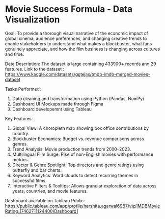 # Movie Success Formula - Data Visualization

Goal: To provide a thorough visual narrative of the economic impact of global cinema, audience preferences, and changing creative trends to enable stakeholders to understand what makes a blockbuster, what fans genuinely appreciate, and how the film business is changing across cultures and time.

Data Description: The dataset is large containing 433900+ records and 29 features. Link to the dataset : https://www.kaggle.com/datasets/ggtejas/tmdb-imdb-merged-movies-dataset

Tasks Performed:
1. Data cleaning and transformation using Python (Pandas, NumPy)
2. Dashboard UI Mockups made through Figma
3. Dashboard developemnt using Tableau

Key Features:
1. Global View: A choropleth map showing box office contributions by country.
2. Blockbuster Economics: Budget vs. revenue comparisons across genres.
3. Trend Analysis: Movie production trends from 2000–2023.
4. Multilingual Film Surge: Rise of non-English movies with performance metrics.
5. Director & Genre Spotlight: Top directors and genre ratings using butterfly and bar charts.
6. Keyword Analytics: Word clouds to detect recurring themes in successful films.
7. Interactive Filters & Tooltips: Allows granular exploration of data across years, countries, and movie features.

Dashboard available on Tableau Public: https://public.tableau.com/app/profile/harshita.agarwal6987/viz/IMDBMovieRating_17462711124400/Dashboard1
